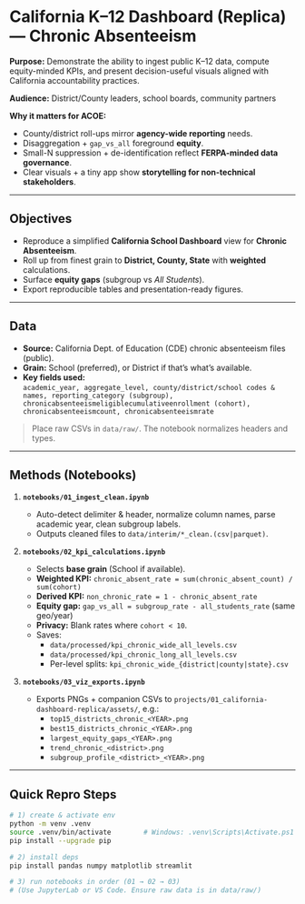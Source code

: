 # California K–12 Dashboard (Replica) — Chronic Absenteeism
**Purpose:** Demonstrate the ability to ingest public K–12 data, compute equity-minded KPIs, and present decision-useful visuals aligned with California accountability practices.

**Audience:** District/County leaders, school boards, community partners

**Why it matters for ACOE:**  
- County/district roll-ups mirror **agency-wide reporting** needs.  
- Disaggregation + `gap_vs_all` foreground **equity**.  
- Small-N suppression + de-identification reflect **FERPA-minded data governance**.  
- Clear visuals + a tiny app show **storytelling for non-technical stakeholders**.

---

## Objectives
- Reproduce a simplified **California School Dashboard** view for **Chronic Absenteeism**.  
- Roll up from finest grain to **District, County, State** with **weighted** calculations.  
- Surface **equity gaps** (subgroup vs *All Students*).  
- Export reproducible tables and presentation-ready figures.

---

## Data
- **Source:** California Dept. of Education (CDE) chronic absenteeism files (public).  
- **Grain:** School (preferred), or District if that’s what’s available.  
- **Key fields used:**  
  `academic_year, aggregate_level, county/district/school codes & names, reporting_category (subgroup), chronicabsenteeismeligiblecumulativeenrollment (cohort), chronicabsenteeismcount, chronicabsenteeismrate`

> Place raw CSVs in `data/raw/`. The notebook normalizes headers and types.

---

## Methods (Notebooks)
1. **`notebooks/01_ingest_clean.ipynb`**  
   - Auto-detect delimiter & header, normalize column names, parse academic year, clean subgroup labels.  
   - Outputs cleaned files to `data/interim/*_clean.(csv|parquet)`.

2. **`notebooks/02_kpi_calculations.ipynb`**  
   - Selects **base grain** (School if available).  
   - **Weighted KPI:** `chronic_absent_rate = sum(chronic_absent_count) / sum(cohort)`  
   - **Derived KPI:** `non_chronic_rate = 1 - chronic_absent_rate`  
   - **Equity gap:** `gap_vs_all = subgroup_rate - all_students_rate` (same geo/year)  
   - **Privacy:** Blank rates where `cohort < 10`.  
   - Saves:
     - `data/processed/kpi_chronic_wide_all_levels.csv`  
     - `data/processed/kpi_chronic_long_all_levels.csv`  
     - Per-level splits: `kpi_chronic_wide_{district|county|state}.csv`

3. **`notebooks/03_viz_exports.ipynb`**  
   - Exports PNGs + companion CSVs to `projects/01_california-dashboard-replica/assets/`, e.g.:  
     - `top15_districts_chronic_<YEAR>.png`  
     - `best15_districts_chronic_<YEAR>.png`  
     - `largest_equity_gaps_<YEAR>.png`  
     - `trend_chronic_<district>.png`  
     - `subgroup_profile_<district>_<YEAR>.png`

---

## Quick Repro Steps
```bash
# 1) create & activate env
python -m venv .venv
source .venv/bin/activate        # Windows: .venv\Scripts\Activate.ps1
pip install --upgrade pip

# 2) install deps
pip install pandas numpy matplotlib streamlit

# 3) run notebooks in order (01 → 02 → 03)
# (Use JupyterLab or VS Code. Ensure raw data is in data/raw/)
